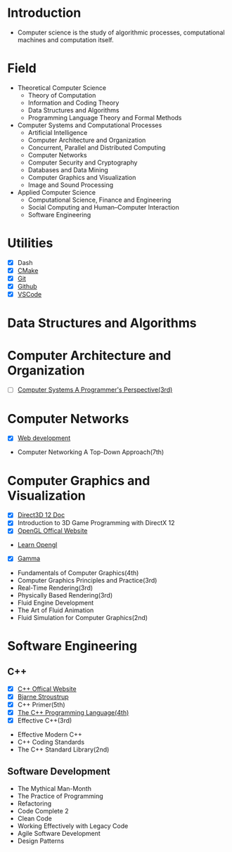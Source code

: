 # Introduction
 - Computer science is the study of algorithmic processes, computational machines and computation itself.

# Field
- Theoretical Computer Science
    - Theory of Computation
    - Information and Coding Theory
    - Data Structures and Algorithms
    - Programming Language Theory and Formal Methods
- Computer Systems and Computational Processes
    - Artificial Intelligence
    - Computer Architecture and Organization
    - Concurrent, Parallel and Distributed Computing
    - Computer Networks
    - Computer Security and Cryptography
    - Databases and Data Mining
    - Computer Graphics and Visualization 
    - Image and Sound Processing
- Applied Computer Science
    - Computational Science, Finance and Engineering
    - Social Computing and Human–Computer Interaction
    - Software Engineering

# Utilities
- [x] Dash
- [x] [CMake](https://cmake.org)
- [x] [Git](https://git-scm.com)
- [x] [Github](https://github.com)
- [x] [VSCode](https://code.visualstudio.com)

# Data Structures and Algorithms

# Computer Architecture and Organization
- [ ] [Computer Systems A Programmer's Perspective(3rd)](http://csapp.cs.cmu.edu/3e/home.html)

# Computer Networks
- [x] [Web development](https://www.youtube.com/watch?v=VfGW0Qiy2I0)
- Computer Networking A Top-Down Approach(7th)

# Computer Graphics and Visualization
- [x] [Direct3D 12 Doc](https://docs.microsoft.com/en-us/windows/win32/direct3d12/direct3d-12-graphics)
- [x] Introduction to 3D Game Programming with DirectX 12
- [x] [OpenGL Offical Website](https://www.opengl.org)
- [Learn Opengl](https://learnopengl.com)
- [x] [Gamma](https://www.scantips.com/lights/gamma2.html#o6)
- Fundamentals of Computer Graphics(4th)
- Computer Graphics Principles and Practice(3rd)
- Real-Time Rendering(3rd)
- Physically Based Rendering(3rd)
- Fluid Engine Development
- The Art of Fluid Animation
- Fluid Simulation for Computer Graphics(2nd)
 
# Software Engineering
## C++
- [x] [C++ Offical Website](https://isocpp.org)
- [x] [Bjarne Stroustrup](https://www.stroustrup.com)
- [x] C++ Primer(5th)
- [x] [The C++ Programming Language(4th)](https://www.stroustrup.com/4th.html)
- [x] Effective C++(3rd)
- Effective Modern C++
- C++ Coding Standards
- The C++ Standard Library(2nd)
## Software Development
- The Mythical Man-Month
- The Practice of Programming
- Refactoring
- Code Complete 2
- Clean Code
- Working Effectively with Legacy Code
- Agile Software Development
- Design Patterns
